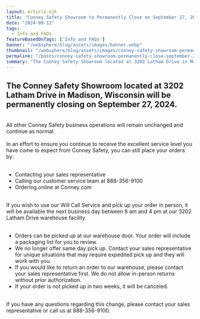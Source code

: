 ```yaml
---
layout: article.njk
title: "Conney Safety Showroom to Permanently Close on September 27, 2024"
date: "2024-09-12"
tags:
  - Info and FAQs
featureBasedOnTags: ['Info and FAQs']
banner: "/websphere/blog/assets/images/banner.webp"
thumbnail: "/websphere/blog/assets/images/conney-safety-showroom-permanently-close-september-27-2024.webp"
permalink: "/posts/conney-safety-showroom-permanently-close-september-27-2024.html"
summary: "The Conney Safety Showroom located at 3202 Latham Drive in Madison, Wisconsin will be permanently closing on September 27, 2024."
---
```


<h2 class="intro">The Conney Safety Showroom located at 3202 Latham Drive in Madison, Wisconsin will be permanently closing on September 27, 2024.</h2>
<br>
All other Conney Safety business operations will remain unchanged and continue as normal.
<br><br>
In an effort to ensure you continue to receive the excellent service level you have come to expect from Conney Safety, you can still place your orders by:
<br><br>
<ul>
    <li>Contacting your sales representative</li>
    <li>Calling our customer service team at 888-356-9100</li>
    <li>Ordering online at Conney.com</li>
</ul>
<br>
If you wish to use our Will Call Service and pick up your order in person, it will be available the next business day between 8 am and 4 pm at our 3202 Latham Drive warehouse facility.
<br><br>
<ul>
    <li>Orders can be picked up at our warehouse door. Your order will include a packaging list for you to review.
    <li>We no longer offer same day pick up. Contact your sales representative for unique situations that may require expedited pick up and they will work with you.
    <li>If you would like to return an order to our warehouse, please contact your sales representative first. We do not allow in-person returns without prior authorization.
    <li>If your order is not picked up in two weeks, it will be canceled.
</ul>
<br>
If you have any questions regarding this change, please contact your sales representative or call us at 888-356-9100.
